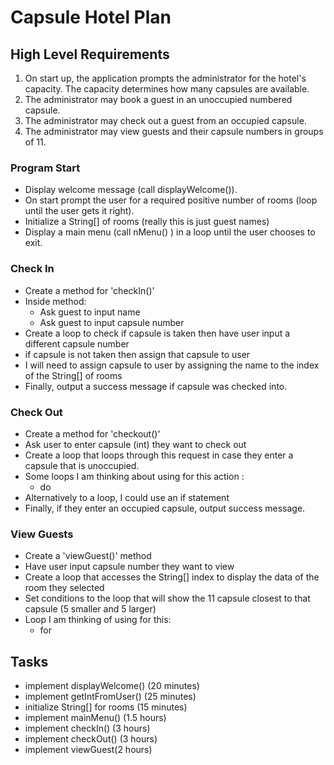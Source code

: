 # Capsule Hotel Plan

## High Level Requirements

1. On start up, the application prompts the administrator for the hotel's capacity. The capacity determines how many capsules are available.
2. The administrator may book a guest in an unoccupied numbered capsule.
3. The administrator may check out a guest from an occupied capsule.
4. The administrator may view guests and their capsule numbers in groups of 11. 



### Program Start
* Display welcome message (call displayWelcome()).
* On start prompt the user for a required positive number of rooms (loop until the user gets it right).
* Initialize a String[] of rooms (really this is just guest names)
* Display a main menu (call nMenu() ) in a loop until the user chooses to exit.
 





### Check In
* Create a method for 'checkIn()'
* Inside method:
  * Ask guest to input name
  * Ask guest to input capsule number
* Create a loop to check if capsule is taken then have user input a different capsule number
* if capsule is not taken then assign that capsule to user
* I will need to assign capsule to user by assigning the name to the index of the String[] of rooms 
* Finally, output a success message if capsule was checked into.



### Check Out
* Create a method for 'checkout()'
* Ask user to enter capsule (int) they want to check out
* Create a loop that loops through this request in case they enter a capsule that is unoccupied.
* Some loops I am thinking about using for this action :
  * do
* Alternatively to a loop, I could use an if statement
* Finally, if they enter an occupied capsule, output success message. 


### View Guests
* Create a 'viewGuest()' method
* Have user input capsule number they want to view
* Create a loop that accesses the String[] index to display the data of the room they selected
* Set conditions to the loop that will show the 11 capsule closest to that capsule (5 smaller and 5 larger) 
* Loop I am thinking of using for this:
  * for




## Tasks
* implement displayWelcome() (20 minutes)
* implement getIntFromUser() (25 minutes)
* initialize String[] for rooms (15 minutes)
* implement mainMenu() (1.5 hours)
* implement checkIn() (3 hours)
* implement checkOut() (3 hours)
* implement viewGuest(2 hours)
